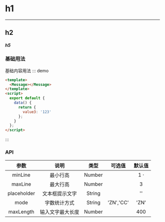 # h1

---

## h2

##### h5

### 基础用法

基础内容用法
::: demo

```html
<template>
  <Message></Message>
</template>
<script>
  export default {
    data() {
      return {
        value3: '123'
      };
    }
  };
</script>
```

:::

### API

|    参数     |       说明       |  类型  |  可选值   | 默认值 |
| :---------: | :--------------: | :----: | :-------: | :----: |
|   minLine   |     最小行高     | Number |           |  1 ·   |
|   maxLine   |     最大行高     | Number |           |   3    |
| placeholder |  文本框提示文字  | String |           |   ''   |
|    mode     |   字数统计方式   | String | 'ZN','CC' |  'ZN'  |
|  maxLength  | 输入文字最大长度 | Number |           |  400   |
